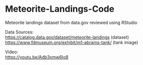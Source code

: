 # Meteorite-Landings-Code
Meteorite landings dataset from data.gov reviewed using RStudio

Data Sources:                                                                                
https://catalog.data.gov/dataset/meteorite-landings (dataset)                       
https://www.fdmuseum.org/exhibit/m1-abrams-tank/ (tank image)

Video:                                                                                                      
https://youtu.be/Adb3xmw6Io8
